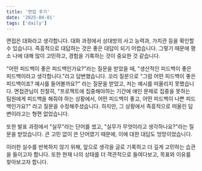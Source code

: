 ```yaml
---
title: '면접 후기'
date: '2025-04-01'
tags: ['daily']
---
```





면접은 대화라고 생각합니다. 대화 과정에서 상대방의 사고 능력과, 가치관 등을 확인할 수 있습니다. 즉흥적으로 대답하는 것은 좋은 대답이 되기 어렵습니다. 그렇기 때문에 평소 나에 대해 많이 고민하고, 경험을 기록하는 것이 중요한 것 같습니다.

"어떤 피드백이 좋은 피드백인가요?"라는 질문을 받았을 때, "생산적인 피드백이 좋은 피드백이라고 생각합니다."라고 답변했습니다. 꼬리 질문으로 "그럼 어떤 피드백이 좋은 피드백이죠? 예시를 들어볼까요?" 라는 질문을 받았고, 저는 예시를 떠올리지 못했습니다. 면접관님이 친절히, "프로젝트에 집중해야하는 기간에 애인 문제로 집중을 못하는 팀원에게 피드백을 해줘야 하는 상황에서, 어떤 피드백이 좋고, 어떤 피드백이 나쁜 피드백인가요?" 라고 질문을 수정해주셨습니다. 하지만, 그 상황에서 즉흥적으로 떠올린 답변이라고는 형편 없었습니다.


또한 발표 과정에서 "실무"라는 단어를 썼고, "실무가 무엇이라고 생각하나요?"라는 질문을 받았습니다. 큰 고민 없이 쓴 단어였기 때문에, 이에 대한 대답도 엉망이었습니다.


이러한 실수를 반복하지 않기 위해, 앞으로 생각을 글로 기록하고 더 깊게 고민하는 습관을 들이고자 합니다. 또한 현재 나의 상태를 더 객관적으로 들여다보고, 목표와 이유를 찾아보고자 합니다.